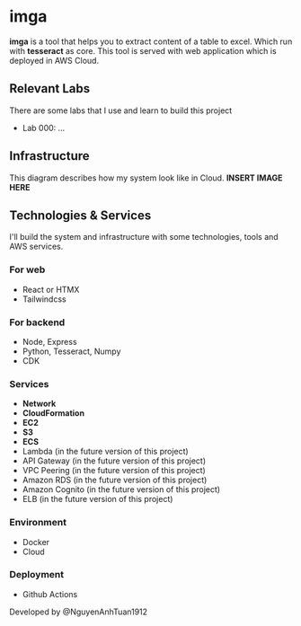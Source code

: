 # imga
**imga** is a tool that helps you to extract content of a table to excel. Which run with **tesseract** as core. This tool is served with web application which is deployed in AWS Cloud.

## Relevant Labs
There are some labs that I use and learn to build this project
- Lab 000: ...

## Infrastructure
This diagram describes how my system look like in Cloud.
**INSERT IMAGE HERE**

## Technologies & Services
I'll build the system and infrastructure with some technologies, tools and AWS services.

### For web
- React or HTMX
- Tailwindcss

### For backend
- Node, Express
- Python, Tesseract, Numpy
- CDK

### Services
- **Network**
- **CloudFormation**
- **EC2**
- **S3**
- **ECS**
- Lambda (in the future version of this project)
- API Gateway (in the future version of this project)
- VPC Peering (in the future version of this project)
- Amazon RDS (in the future version of this project)
- Amazon Cognito (in the future version of this project)
- ELB (in the future version of this project)

### Environment
- Docker
- Cloud

### Deployment
- Github Actions

Developed by @NguyenAnhTuan1912
